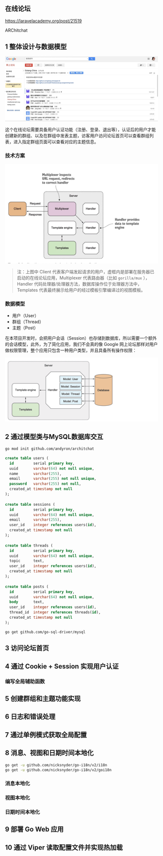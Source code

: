 在线论坛
----

https://laravelacademy.org/post/21519

ARChitchat

## 1 整体设计与数据模型

![](images/image-15850625575141.jpg)

这个在线论坛需要具备用户认证功能（注册、登录、退出等），认证后的用户才能创建新的群组、以及在群组中发表主题，访客用户访问论坛首页可以查看群组列表，进入指定群组页面可以查看对应的主题信息。



### 技术方案

![](images/image-15850624895084.jpg)

> 注：上图中 Client 代表客户端发起请求的用户，虚框内是部署在服务器已启动的在线论坛应用，Multiplexer 代表路由器（比如 `gorilla/mux` ），Handler 代码处理器/处理器方法，数据库操作位于处理器方法中，Templates 代表最终展示给用户的经过模板引擎编译过的视图模板。



### 数据模型

- 用户（User）
- 群组（Thread）
- 主题（Post）



在本项目开发时，会把用户会话（Session）也存储到数据库，所以需要一个额外的会话模型，此外，为了简化应用，我们不会真的像 Google 网上论坛那样对用户做权限管理，整个应用只包含一种用户类型，并且具备所有操作权限：

![](images/image-DraggedImage-1.png)



## 2 通过模型类与MySQL数据库交互



```sh
go mod init github.com/andyron/architchat
```





```sql
create table users (
  id         serial primary key,
  uuid       varchar(64) not null unique,
  name       varchar(255),
  email      varchar(255) not null unique,
  password   varchar(255) not null,
  created_at timestamp not null
);
    
create table sessions (
  id         serial primary key,
  uuid       varchar(64) not null unique,
  email      varchar(255),
  user_id    integer references users(id),
  created_at timestamp not null
);
    
create table threads (
  id         serial primary key,
  uuid       varchar(64) not null unique,
  topic      text,
  user_id    integer references users(id),
  created_at timestamp not null
);
    
create table posts (
  id         serial primary key,
  uuid       varchar(64) not null unique,
  body       text,
  user_id    integer references users(id),
  thread_id  integer references threads(id),
  created_at timestamp not null
);
```





```
go get github.com/go-sql-driver/mysql
```



## 3 访问论坛首页





## 4 通过 Cookie + Session 实现用户认证

### 编写全局辅助函数



## 5 创建群组和主题功能实现



## 6 日志和错误处理



## 7 通过单例模式获取全局配置



## 8 消息、视图和日期时间本地化



```sh
go get -u github.com/nicksnyder/go-i18n/v2/i18n
go get -u github.com/nicksnyder/go-i18n/v2/goi18n
```

### 消息本地化



### 视图本地化



### 日期时间本地化





## 9 部署 Go Web 应用



## 10 通过 Viper 读取配置文件并实现热加载





